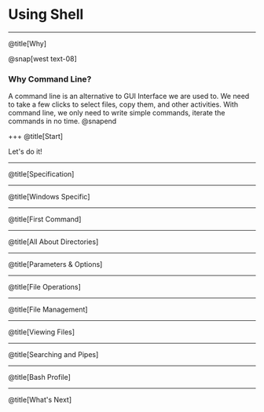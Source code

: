 # Using Shell

---
@title[Why]

@snap[west text-08]
### Why Command Line?
A command line is an alternative to GUI Interface we are used to. We need to take a few clicks to select files, copy them, and other activities.
With command line, we only need to write simple commands, iterate the commands in no time.
@snapend

+++
@title[Start]

Let's do it!

---
@title[Specification]

---
@title[Windows Specific]

---
@title[First Command]

---
@title[All About Directories]

---
@title[Parameters & Options]

---
@title[File Operations]

---
@title[File Management]

---
@title[Viewing Files]

---
@title[Searching and Pipes]

---
@title[Bash Profile]

---
@title[What's Next]
